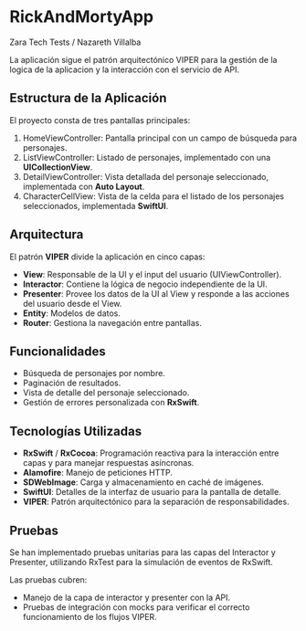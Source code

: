 # RickAndMortyApp

Zara Tech Tests / Nazareth Villalba

La aplicación sigue el patrón arquitectónico VIPER para la gestión de la logica de la aplicacion y la interacción con el servicio de API.

## Estructura de la Aplicación

El proyecto consta de tres pantallas principales:

1. HomeViewController: Pantalla principal con un campo de búsqueda para personajes.
2. ListViewController: Listado de personajes, implementado con una **UICollectionView**.
3. DetailViewController: Vista detallada del personaje seleccionado, implementada con **Auto Layout**.
4. CharacterCellView: Vista de la celda para el listado de los personajes seleccionados, implementada **SwiftUI**.

## Arquitectura

El patrón **VIPER** divide la aplicación en cinco capas:
- **View**: Responsable de la UI y el input del usuario (UIViewController).
- **Interactor**: Contiene la lógica de negocio independiente de la UI.
- **Presenter**: Provee los datos de la UI al View y responde a las acciones del usuario desde el View.
- **Entity**: Modelos de datos.
- **Router**: Gestiona la navegación entre pantallas.

## Funcionalidades

- Búsqueda de personajes por nombre.
- Paginación de resultados.
- Vista de detalle del personaje seleccionado.
- Gestión de errores personalizada con **RxSwift**.

## Tecnologías Utilizadas

- **RxSwift** / **RxCocoa**: Programación reactiva para la interacción entre capas y para manejar respuestas asíncronas.
- **Alamofire**: Manejo de peticiones HTTP.
- **SDWebImage**: Carga y almacenamiento en caché de imágenes.
- **SwiftUI**: Detalles de la interfaz de usuario para la pantalla de detalle.
- **VIPER**: Patrón arquitectónico para la separación de responsabilidades.
  
## Pruebas

Se han implementado pruebas unitarias para las capas del Interactor y Presenter, utilizando RxTest para la simulación de eventos de RxSwift.

Las pruebas cubren:
- Manejo de la capa de interactor y presenter con la API.
- Pruebas de integración con mocks para verificar el correcto funcionamiento de los flujos VIPER.
